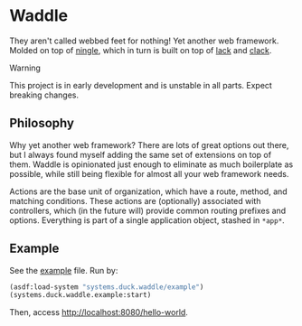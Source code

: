 # Waddle
They aren't called webbed feet for nothing! Yet another web framework.
Molded on top of [ningle](https://github.com/fukamachi/ningle), which in turn is built on
top of [lack](https://github.com/fukamachi/lack) and [clack](http://clacklisp.org/).

> [!WARNING]
> This project is in early development and is unstable in all parts.
> Expect breaking changes.

## Philosophy
Why yet another web framework? There are lots of great options out there, but I always found
myself adding the same set of extensions on top of them. Waddle is opinionated just enough
to eliminate as much boilerplate as possible, while still being flexible for almost all your
web framework needs.

Actions are the base unit of organization, which have a route, method, and matching conditions.
These actions are (optionally) associated with controllers, which (in the future will) provide
common routing prefixes and options. Everything is part of a single application object, stashed
in `*app*`.

## Example

See the [example](example/) file. Run by:
```lisp
(asdf:load-system "systems.duck.waddle/example")
(systems.duck.waddle.example:start)
```
Then, access [http://localhost:8080/hello-world](http://localhost/hello-world).
